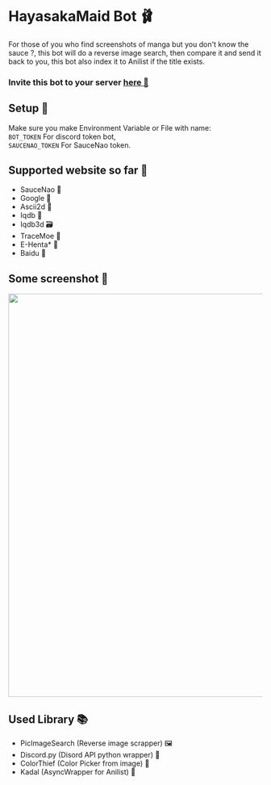 # HayasakaMaid Bot 🩰
For those of you who find screenshots of manga but you don't know the sauce ?, this bot will do a reverse image search, then compare it and send it back to you, this bot also index it to Anilist if the title exists.

### Invite this bot to  your server [here 🌵](https://discord.com/api/oauth2/authorize?client_id=798894524428189697&permissions=277025519680&scope=bot%20applications.commands)

## Setup 🚀
Make sure you make Environment Variable or File with name:
<br />```BOT_TOKEN``` For discord token bot,
<br />```SAUCENAO_TOKEN``` For SauceNao token.

## Supported website so far 🤠
- SauceNao 💄
- Google 🚀
- Ascii2d 🚨
- Iqdb 🚚
- Iqdb3d 🗃️
- TraceMoe 🍱 
- E-Henta* 🐼
- Baidu 🐾

## Some screenshot 🎏 
<code><img width=800 src="https://i.imgur.com/7E9KBsz.png"></code>

## Used Library 📚 
 - PicImageSearch (Reverse image scrapper) 🖼
 - Discord.py (Disord API python wrapper) 🐍
 - ColorThief (Color Picker from image) 🎨
 - Kadal (AsyncWrapper for Anilist) 🎡
